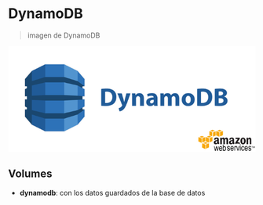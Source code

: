 # DynamoDB
> imagen de DynamoDB

![alt text](img/dynamodb.png)

## Volumes

* **dynamodb**: con los datos guardados de la base de datos

